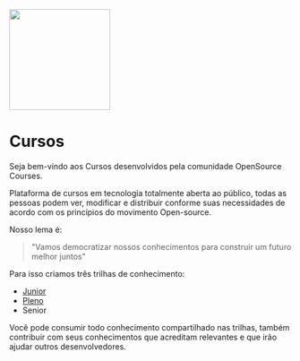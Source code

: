 <img src="https://web-opensources-courses.vercel.app/logo.webp" style="width:180px;" />

# Cursos

Seja bem-vindo aos Cursos desenvolvidos pela comunidade OpenSource Courses. 

Plataforma de cursos em tecnologia totalmente aberta ao público, todas as pessoas podem ver, modificar e distribuir conforme suas necessidades de acordo com os princípios do movimento Open-source.

Nosso lema é:

> "Vamos democratizar nossos conhecimentos para construir um futuro melhor juntos"

Para isso criamos três trilhas de conhecimento:

- [Junior](1.%20Junior/)
- [Pleno](2.%20Pleno/)
- Senior

Você pode consumir todo conhecimento compartilhado nas trilhas, também contribuir com seus conhecimentos que acreditam relevantes e que irão ajudar outros desenvolvedores.
